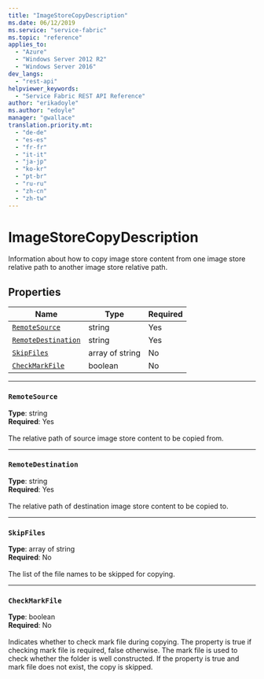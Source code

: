 ```yaml
---
title: "ImageStoreCopyDescription"
ms.date: 06/12/2019
ms.service: "service-fabric"
ms.topic: "reference"
applies_to: 
  - "Azure"
  - "Windows Server 2012 R2"
  - "Windows Server 2016"
dev_langs: 
  - "rest-api"
helpviewer_keywords: 
  - "Service Fabric REST API Reference"
author: "erikadoyle"
ms.author: "edoyle"
manager: "gwallace"
translation.priority.mt: 
  - "de-de"
  - "es-es"
  - "fr-fr"
  - "it-it"
  - "ja-jp"
  - "ko-kr"
  - "pt-br"
  - "ru-ru"
  - "zh-cn"
  - "zh-tw"
---
```

# ImageStoreCopyDescription

Information about how to copy image store content from one image store relative path to another image store relative path.

## Properties
| Name | Type | Required |
| --- | --- | --- |
| [`RemoteSource`](#remotesource) | string | Yes |
| [`RemoteDestination`](#remotedestination) | string | Yes |
| [`SkipFiles`](#skipfiles) | array of string | No |
| [`CheckMarkFile`](#checkmarkfile) | boolean | No |

____
### `RemoteSource`
__Type__: string <br/>
__Required__: Yes<br/>
<br/>
The relative path of source image store content to be copied from.

____
### `RemoteDestination`
__Type__: string <br/>
__Required__: Yes<br/>
<br/>
The relative path of destination image store content to be copied to.

____
### `SkipFiles`
__Type__: array of string <br/>
__Required__: No<br/>
<br/>
The list of the file names to be skipped for copying.

____
### `CheckMarkFile`
__Type__: boolean <br/>
__Required__: No<br/>
<br/>
Indicates whether to check mark file during copying. The property is true if checking mark file is required, false otherwise. The mark file is used to check whether the folder is well constructed. If the property is true and mark file does not exist, the copy is skipped.
